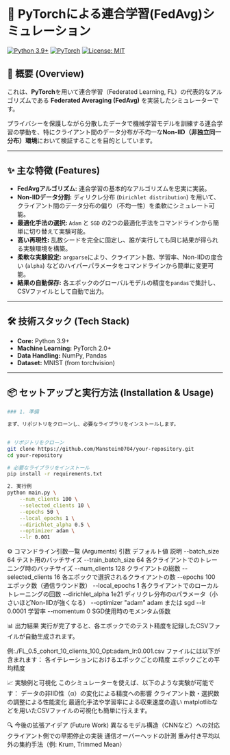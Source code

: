 # 🚀 PyTorchによる連合学習(FedAvg)シミュレーション


[![Python 3.9+](https://img.shields.io/badge/Python-3.9+-blue.svg)](https://www.python.org/downloads/)
[![PyTorch](https://img.shields.io/badge/PyTorch-2.0+-ee4c2c.svg)](https://pytorch.org/)
[![License: MIT](https://img.shields.io/badge/License-MIT-yellow.svg)](https://opensource.org/licenses/MIT)



## 📝 概要 (Overview)
これは、**PyTorch**を用いて連合学習（Federated Learning, FL）の代表的なアルゴリズムである **Federated Averaging (FedAvg)** を実装したシミュレーターです。

プライバシーを保護しながら分散したデータで機械学習モデルを訓練する連合学習の挙動を、特にクライアント間のデータ分布が不均一な**Non-IID（非独立同一分布）環境**において検証することを目的としています。

---

## ✨ 主な特徴 (Features)
* **FedAvgアルゴリズム:** 連合学習の基本的なアルゴリズムを忠実に実装。
* **Non-IIDデータ分割:** ディリクレ分布 (`Dirichlet distribution`) を用いて、クライアント間のデータ分布の偏り（不均一性）を柔軟にシミュレート可能。
* **最適化手法の選択:** `Adam` と `SGD` の2つの最適化手法をコマンドラインから簡単に切り替えて実験可能。
* **高い再現性:** 乱数シードを完全に固定し、誰が実行しても同じ結果が得られる実験環境を構築。
* **柔軟な実験設定:** `argparse`により、クライアント数、学習率、Non-IIDの度合い (`alpha`) などのハイパーパラメータをコマンドラインから簡単に変更可能。
* **結果の自動保存:** 各エポックのグローバルモデルの精度を`pandas`で集計し、CSVファイルとして自動で出力。

---

## 🛠️ 技術スタック (Tech Stack)
* **Core:** Python 3.9+
* **Machine Learning:** PyTorch 2.0+
* **Data Handling:** NumPy, Pandas
* **Dataset:** MNIST (from torchvision)

---

## 📦 セットアップと実行方法 (Installation & Usage)
```bash
### 1. 準備

まず、リポジトリをクローンし、必要なライブラリをインストールします。


# リポジトリをクローン
git clone https://github.com/Manstein0704/your-repository.git
cd your-repository

# 必要なライブラリをインストール
pip install -r requirements.txt

2. 実行例
python main.py \
    --num_clients 100 \
    --selected_clients 10 \
    --epochs 50 \
    --local_epochs 1 \
    --dirichlet_alpha 0.5 \
    --optimizer adam \
    --lr 0.001
```

⚙️ コマンドライン引数一覧 (Arguments)
引数	デフォルト値	説明
--batch_size	64	テスト用のバッチサイズ
--train_batch_size	64	各クライアントでのトレーニング時のバッチサイズ
--num_clients	128	クライアントの総数
--selected_clients	16	各エポックで選択されるクライアントの数
--epochs	100	エポック数（通信ラウンド数）
--local_epochs	1	各クライアントでのローカルトレーニングの回数
--dirichlet_alpha	1e21	ディリクレ分布のαパラメータ（小さいほどNon-IIDが強くなる）
--optimizer	"adam"	adam または sgd
--lr	0.0001	学習率
--momentum	0	SGD使用時のモメンタム係数

📊 出力結果
実行が完了すると、各エポックでのテスト精度を記録したCSVファイルが自動生成されます。

例:./FL_0.5_cohort_10_clients_100_Opt:adam_lr:0.001.csv
ファイルには以下が含まれます：
各イテレーションにおけるエポックごとの精度
エポックごとの平均精度


📈 実験例と可視化
このシミュレーターを使えば、以下のような実験が可能です：
データの非IID性（α）の変化による精度への影響
クライアント数・選択数の調整による性能変化
最適化手法や学習率による収束速度の違い
matplotlibなどを用いたCSVファイルの可視化も簡単に行えます。




🔍 今後の拡張アイデア (Future Work)
異なるモデル構造（CNNなど）への対応
クライアント側での早期停止の実装
通信オーバーヘッドの計測
重み付き平均以外の集約手法（例: Krum, Trimmed Mean）


